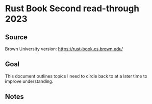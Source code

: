 # Rust Book Second read-through 2023

## Source

Brown University version: https://rust-book.cs.brown.edu/

## Goal

This document outlines topics I need to circle back to at a later time to improve understanding.

## Notes
